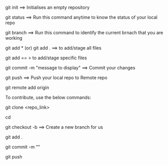 git init  ==> Initialises an empty repository

git status  ==> Run this command anytime to know the status of your local repo

git branch ==> Run this command to identify the current brnach that you are working

git add * (or) git add .  ==> to add/stage all files 

git add <filename>  == > to add/stage specific files 

git commit -m "message to display"  ==> Commit your changes

git push ==> Push your local repo to Remote repo

git remote add origin <link to the repo>



To contribute, use the below commands:

git clone <repo_link>

cd <folder name>

git checkout -b <branch name> ==> Create a new branch for us

git add .

git commit -m ""

git push

